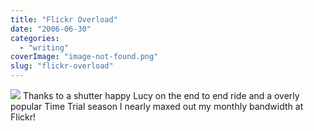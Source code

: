 ```yaml
---
title: "Flickr Overload"
date: "2006-06-30"
categories: 
  - "writing"
coverImage: "image-not-found.png"
slug: "flickr-overload"
---
```


[![](/images/178273362_9629ad6393_s.jpg)](http://static.flickr.com/49/178273362_9629ad6393_d.jpg "Flickr Uploader") Thanks to a shutter happy Lucy on the end to end ride and a overly popular Time Trial season I nearly maxed out my monthly bandwidth at Flickr!
